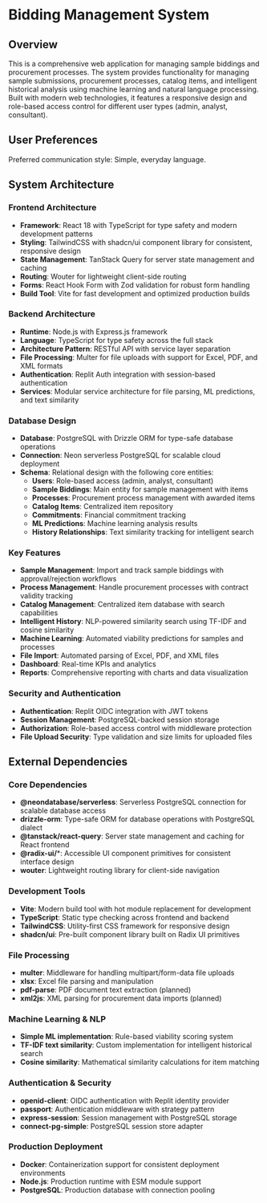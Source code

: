 # Bidding Management System

## Overview

This is a comprehensive web application for managing sample biddings and procurement processes. The system provides functionality for managing sample submissions, procurement processes, catalog items, and intelligent historical analysis using machine learning and natural language processing. Built with modern web technologies, it features a responsive design and role-based access control for different user types (admin, analyst, consultant).

## User Preferences

Preferred communication style: Simple, everyday language.

## System Architecture

### Frontend Architecture
- **Framework**: React 18 with TypeScript for type safety and modern development patterns
- **Styling**: TailwindCSS with shadcn/ui component library for consistent, responsive design
- **State Management**: TanStack Query for server state management and caching
- **Routing**: Wouter for lightweight client-side routing
- **Forms**: React Hook Form with Zod validation for robust form handling
- **Build Tool**: Vite for fast development and optimized production builds

### Backend Architecture
- **Runtime**: Node.js with Express.js framework
- **Language**: TypeScript for type safety across the full stack
- **Architecture Pattern**: RESTful API with service layer separation
- **File Processing**: Multer for file uploads with support for Excel, PDF, and XML formats
- **Authentication**: Replit Auth integration with session-based authentication
- **Services**: Modular service architecture for file parsing, ML predictions, and text similarity

### Database Design
- **Database**: PostgreSQL with Drizzle ORM for type-safe database operations
- **Connection**: Neon serverless PostgreSQL for scalable cloud deployment
- **Schema**: Relational design with the following core entities:
  - **Users**: Role-based access (admin, analyst, consultant)
  - **Sample Biddings**: Main entity for sample management with items
  - **Processes**: Procurement process management with awarded items
  - **Catalog Items**: Centralized item repository
  - **Commitments**: Financial commitment tracking
  - **ML Predictions**: Machine learning analysis results
  - **History Relationships**: Text similarity tracking for intelligent search

### Key Features
- **Sample Management**: Import and track sample biddings with approval/rejection workflows
- **Process Management**: Handle procurement processes with contract validity tracking
- **Catalog Management**: Centralized item database with search capabilities
- **Intelligent History**: NLP-powered similarity search using TF-IDF and cosine similarity
- **Machine Learning**: Automated viability predictions for samples and processes
- **File Import**: Automated parsing of Excel, PDF, and XML files
- **Dashboard**: Real-time KPIs and analytics
- **Reports**: Comprehensive reporting with charts and data visualization

### Security and Authentication
- **Authentication**: Replit OIDC integration with JWT tokens
- **Session Management**: PostgreSQL-backed session storage
- **Authorization**: Role-based access control with middleware protection
- **File Upload Security**: Type validation and size limits for uploaded files

## External Dependencies

### Core Dependencies
- **@neondatabase/serverless**: Serverless PostgreSQL connection for scalable database access
- **drizzle-orm**: Type-safe ORM for database operations with PostgreSQL dialect
- **@tanstack/react-query**: Server state management and caching for React frontend
- **@radix-ui/***: Accessible UI component primitives for consistent interface design
- **wouter**: Lightweight routing library for client-side navigation

### Development Tools
- **Vite**: Modern build tool with hot module replacement for development
- **TypeScript**: Static type checking across frontend and backend
- **TailwindCSS**: Utility-first CSS framework for responsive design
- **shadcn/ui**: Pre-built component library built on Radix UI primitives

### File Processing
- **multer**: Middleware for handling multipart/form-data file uploads
- **xlsx**: Excel file parsing and manipulation
- **pdf-parse**: PDF document text extraction (planned)
- **xml2js**: XML parsing for procurement data imports (planned)

### Machine Learning & NLP
- **Simple ML implementation**: Rule-based viability scoring system
- **TF-IDF text similarity**: Custom implementation for intelligent historical search
- **Cosine similarity**: Mathematical similarity calculations for item matching

### Authentication & Security
- **openid-client**: OIDC authentication with Replit identity provider
- **passport**: Authentication middleware with strategy pattern
- **express-session**: Session management with PostgreSQL storage
- **connect-pg-simple**: PostgreSQL session store adapter

### Production Deployment
- **Docker**: Containerization support for consistent deployment environments
- **Node.js**: Production runtime with ESM module support
- **PostgreSQL**: Production database with connection pooling